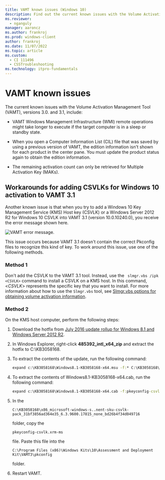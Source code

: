 ```yaml
---
title: VAMT known issues (Windows 10)
description: Find out the current known issues with the Volume Activation Management Tool (VAMT), versions 3.0. and 3.1.
ms.reviewer: 
  - nganguly
manager: aaroncz
ms.author: frankroj
ms.prod: windows-client
author: frankroj
ms.date: 11/07/2022
ms.topic: article
ms.custom: 
  - CI 111496
  - CSSTroubleshooting
ms.technology: itpro-fundamentals
---
```


# VAMT known issues

The current known issues with the Volume Activation Management Tool (VAMT), versions 3.0. and 3.1, include:

- VAMT Windows Management Infrastructure (WMI) remote operations might take longer to execute if the target computer is in a sleep or standby state.

- When you open a Computer Information List (CIL) file that was saved by using a previous version of VAMT, the edition information isn't shown for each product in the center pane. You must update the product status again to obtain the edition information.

- The remaining activation count can only be retrieved for Multiple Activation Key (MAKs).

## Workarounds for adding CSVLKs for Windows 10 activation to VAMT 3.1

Another known issue is that when you try to add a Windows 10 Key Management Service (KMS) Host key (CSVLK) or a Windows Server 2012 R2 for Windows 10 CSVLK into VAMT 3.1 (version 10.0.10240.0), you receive the error message shown here.

![VAMT error message.](./images/vamt-known-issue-message.png)

This issue occurs because VAMT 3.1 doesn't contain the correct Pkconfig files to recognize this kind of key. To work around this issue, use one of the following methods.

### Method 1

Don't add the CSVLK to the VAMT 3.1 tool. Instead, use the ` slmgr.vbs /ipk <CSVLK>` command to install a CSVLK on a KMS host. In this command, \<*CSVLK*> represents the specific key that you want to install. For more information about how to use the `Slmgr.vbs` tool, see [Slmgr.vbs options for obtaining volume activation information](/windows-server/get-started/activation-slmgr-vbs-options).

### Method 2

On the KMS host computer, perform the following steps:

1. Download the hotfix from [July 2016 update rollup for Windows 8.1 and Windows Server 2012 R2](https://support.microsoft.com/help/3172614/).

2. In Windows Explorer, right-click **485392_intl_x64_zip** and extract the hotfix to C:\KB3058168.

3. To extract the contents of the update, run the following command:

   ```cmd
   expand c:\KB3058168\Windows8.1-KB3058168-x64.msu -f:* C:\KB3058168\
   ```

4. To extract the contents of Windows8.1-KB3058168-x64.cab, run the following command:

   ```cmd
   expand c:\KB3058168\Windows8.1-KB3058168-x64.cab -f:pkeyconfig-csvlk.xrm-ms c:\KB3058168
   ```

5. In the
   
   `C:\KB3058168\x86_microsoft-windows-s..nent-sku-csvlk-pack_31bf3856ad364e35_6.3.9600.17815_none_bd26b4f34d049716`
   
   folder, copy the
   
   `pkeyconfig-csvlk.xrm-ms`
   
   file. Paste this file into the
   
   `C:\Program Files (x86)\Windows Kits\10\Assessment and Deployment Kit\VAMT3\pkconfig`
   
   folder.

6. Restart VAMT.
